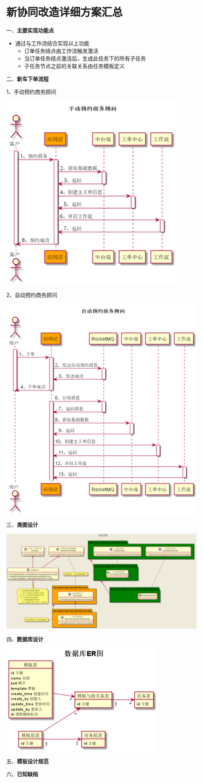 # 新协同改造详细方案汇总

一、**主要实现功能点**

- 通过与工作流结合实现以上功能
  - 订单任务结点由工作流触发激活
  - 当订单任务结点激活后，生成此任务下的所有子任务
  - 子任务节点之前的关联关系由任务模板定义

二、**新车下单流程**

1、手动预约商务顾问

![avatar](./out/plantuml/1.手动预约商务顾问/手动预约商务顾问.png)

2、自动预约商务顾问

![avatar](./out/plantuml/2.自动预约商务顾问/自动预约商务顾问.png)

三、**类图设计**

![avatar](./out/plantuml/4.协同类图/协同类图.png)

四、**数据库设计**

![avatar](./out/plantuml/5、协同数据库设计/数据库ER图.png)

五、**模板设计规范**

六、**已知缺陷**
